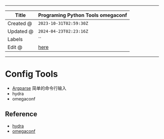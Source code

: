 -----

| Title     | Programing Python Tools omegaconf                    |
| --------- | ---------------------------------------------------- |
| Created @ | `2023-10-31T02:59:30Z`                               |
| Updated @ | `2024-04-23T02:23:16Z`                               |
| Labels    | \`\`                                                 |
| Edit @    | [here](https://github.com/junxnone/xwiki/issues/296) |

-----

# Config Tools

  - [Argparse](0258_Programing_Python_Argparse) 简单的命令行输入
  - hydra
  - omegaconf

## Reference

  - [hydra](https://hydra.cc/docs/intro/)
  - [omegaconf](https://github.com/omry/omegaconf)
